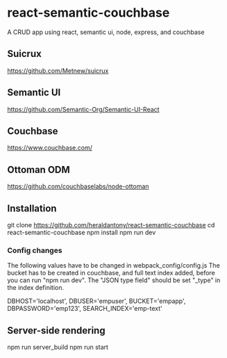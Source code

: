 # react-semantic-couchbase
A CRUD app using react, semantic ui, node, express, and couchbase

## Suicrux
https://github.com/Metnew/suicrux

## Semantic UI
https://github.com/Semantic-Org/Semantic-UI-React

## Couchbase
https://www.couchbase.com/

## Ottoman ODM
https://github.com/couchbaselabs/node-ottoman


## Installation
git clone https://github.com/heraldantony/react-semantic-couchbase
cd react-semantic-couchbase
npm install
npm run dev

### Config changes
The following values have to be changed in webpack_config/config.js
The bucket has to be created in couchbase, and full text index added, before you can run "npm run dev". The "JSON type field" should be set "_type" in the index definition.

 DBHOST='localhost',
 DBUSER='empuser',
 BUCKET='empapp',
 DBPASSWORD='emp123',
 SEARCH_INDEX='emp-text'

## Server-side rendering
npm run server_build
npm run start

